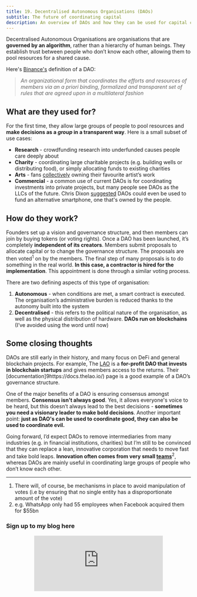```yaml
---
title: 19. Decentralised Autonomous Organisations (DAOs)
subtitle: The future of coordinating capital
description: An overview of DAOs and how they can be used for capital coordination and resource distribution
---
```



Decentralised Autonomous Organisations are organisations that are __governed by an algorithm__, rather than a hierarchy of human beings. They establish trust between people who don’t know each other, allowing them to pool resources for a shared cause.

Here's [Binance's](https://research.binance.com/en/analysis/dao-theory) definition of a DAO:

> _An organizational form that coordinates the efforts and resources of members via an a priori binding, formalized and transparent set of rules that are agreed upon in a multilateral fashion_

## What are they used for?
For the first time, they allow large groups of people to pool resources and __make decisions as a *group* in a transparent way__. Here is a small subset of use cases:
- __Research__ - crowdfunding research into underfunded causes people care deeply about
- __Charity__ - coordinating large charitable projects (e.g. building wells or distributing food), or simply allocating funds to existing charities
- __Arts__ - fans [collectively](https://decrypt.co/63080/an-ad-for-uniswap-just-sold-for-525000-as-an-nft-heres-why) owning their favourite artist’s work
- __Commercial__ - a common use of current DAOs is for coordinating investments into private projects, but many people see DAOs as the LLCs of the future. Chris Dixon [suggested](https://www.joincolossus.com/episodes/22848496/dixon-the-potential-of-blockchain-technology) DAOs could even be used to fund an alternative smartphone, one that's owned by the people.

## How do they work?
Founders set up a vision and governance structure, and then members can join by buying tokens (or voting rights). Once a DAO has been launched, it’s completely __independent of its creators__. Members submit proposals to allocate capital or to change the governance structure. The proposals are then voted<sup>1</sup> on by the members. The final step of many proposals is to do something in the real world. __In this case, a contractor is hired for the implementation__. This appointment is done through a similar voting process.

There are two defining aspects of this type of organisation:
1. __Autonomous__ - when conditions are met, a smart contract is executed. The organisation’s administrative burden is reduced thanks to the autonomy built into the system
2. __Decentralised__ - this refers to the political nature of the organisation, as well as the physical distribution of hardware. __DAOs run on blockchains__ (I’ve avoided using the word until now)

## Some closing thoughts
DAOs are still early in their history, and many focus on DeFi and general blockchain projects. For example, The [LAO](https://thelao.io/) is a __for-profit DAO that invests in blockchain startups__ and gives members access to the returns. Their [documentation]9https://docs.thelao.io/) page is a good example of a DAO’s governance structure.

One of the major benefits of a DAO is ensuring consensus amongst members. __Consensus isn't always good__. Yes, it allows everyone's voice to be heard, but this doesn’t always lead to the best decisions - __sometimes you need a visionary leader to make bold decisions__. Another important point: __just as DAO's can be used to coordinate good, they can also be used to coordinate evil.__

Going forward, I’d expect DAOs to remove intermediaries from many industries (e.g. in financial institutions, charities) but I’m still to be convinced that they can replace a lean, innovative corporation that needs to move fast and take bold leaps. __Innovation often comes from very small [teams](https://stevepulec.com/posts/small/)__<sup>2</sup>, whereas DAOs are mainly useful in coordinating large groups of people who don’t know each other.

-----
1. There will, of course, be mechanisms in place to avoid manipulation of votes (i.e by ensuring that no single entity has a disproportionate amount of the vote)
2. e.g. WhatsApp only had 55 employees when Facebook acquired them for $55bn

### Sign up to my blog here
<div
  style="text-align:center;width:100%;">
<iframe src="https://taariq.substack.com/embed" width="350" height="150" style="border:1px solid #EEE; background:white; margin: 0 auto; dislay: block;" frameborder="0" scrolling="no"></iframe>

</div>
